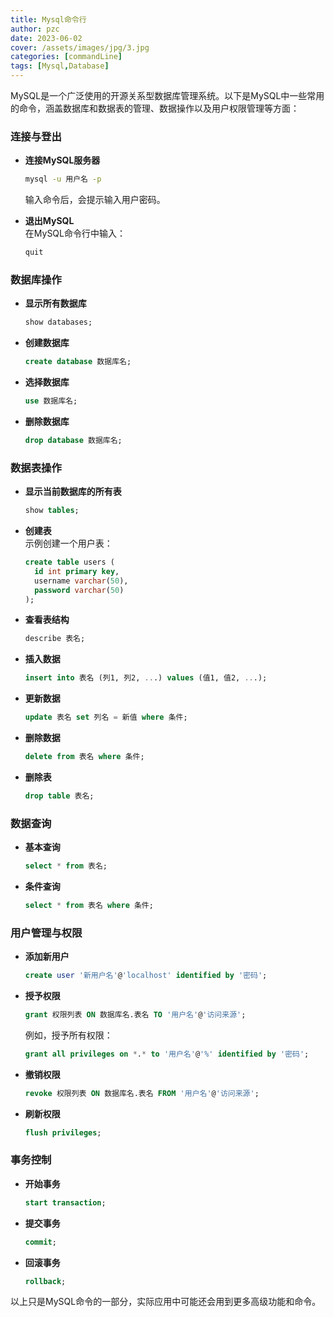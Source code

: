 ```yaml
---
title: Mysql命令行
author: pzc
date: 2023-06-02
cover: /assets/images/jpg/3.jpg
categories: [commandLine]
tags: [Mysql,Database]
---
```

MySQL是一个广泛使用的开源关系型数据库管理系统。以下是MySQL中一些常用的命令，涵盖数据库和数据表的管理、数据操作以及用户权限管理等方面：

### 连接与登出
- **连接MySQL服务器**  
  ```bash
  mysql -u 用户名 -p
  ```
  输入命令后，会提示输入用户密码。

- **退出MySQL**  
  在MySQL命令行中输入：
  ```sql
  quit
  ```

### 数据库操作
- **显示所有数据库**  
  ```sql
  show databases;
  ```

- **创建数据库**  
  ```sql
  create database 数据库名;
  ```

- **选择数据库**  
  ```sql
  use 数据库名;
  ```

- **删除数据库**  
  ```sql
  drop database 数据库名;
  ```

### 数据表操作
- **显示当前数据库的所有表**  
  ```sql
  show tables;
  ```

- **创建表**  
  示例创建一个用户表：
  ```sql
  create table users (
    id int primary key,
    username varchar(50),
    password varchar(50)
  );
  ```

- **查看表结构**  
  ```sql
  describe 表名;
  ```

- **插入数据**  
  ```sql
  insert into 表名 (列1, 列2, ...) values (值1, 值2, ...);
  ```

- **更新数据**  
  ```sql
  update 表名 set 列名 = 新值 where 条件;
  ```

- **删除数据**  
  ```sql
  delete from 表名 where 条件;
  ```

- **删除表**  
  ```sql
  drop table 表名;
  ```

### 数据查询
- **基本查询**  
  ```sql
  select * from 表名;
  ```

- **条件查询**  
  ```sql
  select * from 表名 where 条件;
  ```

### 用户管理与权限
- **添加新用户**  
  ```sql
  create user '新用户名'@'localhost' identified by '密码';
  ```

- **授予权限**  
  ```sql
  grant 权限列表 ON 数据库名.表名 TO '用户名'@'访问来源';
  ```
  例如，授予所有权限：
  ```sql
  grant all privileges on *.* to '用户名'@'%' identified by '密码';
  ```

- **撤销权限**  
  ```sql
  revoke 权限列表 ON 数据库名.表名 FROM '用户名'@'访问来源';
  ```

- **刷新权限**  
  ```sql
  flush privileges;
  ```

### 事务控制
- **开始事务**  
  ```sql
  start transaction;
  ```

- **提交事务**  
  ```sql
  commit;
  ```

- **回滚事务**  
  ```sql
  rollback;
  ```

以上只是MySQL命令的一部分，实际应用中可能还会用到更多高级功能和命令。